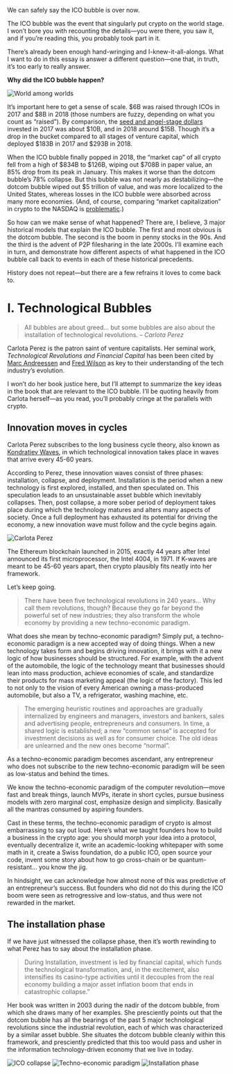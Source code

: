We can safely say the ICO bubble is over now.

The ICO bubble was the event that singularly put crypto on the world stage. I won’t bore you with recounting the details—you were there, you saw it, and if you’re reading this, you probably took part in it.

There’s already been enough hand-wringing and I-knew-it-all-alongs. What I want to do in this essay is answer a different question—one that, in truth, it’s too early to really answer.

**Why did the ICO bubble happen?**

![World among worlds](https://i.imgur.com/qFvYiQN.png)

It’s important here to get a sense of scale. $6B was raised through ICOs in 2017 and $8B in 2018 (those numbers are fuzzy, depending on what you count as “raised”). By comparison, the [seed and angel-stage dollars](https://news.crunchbase.com/news/q4-2018-closes-out-a-record-year-for-the-global-vc-market/) invested in 2017 was about $10B, and in 2018 around $15B. Though it’s a drop in the bucket compared to all stages of venture capital, which deployed $183B in 2017 and $293B in 2018.

When the ICO bubble finally popped in 2018, the “market cap” of all crypto fell from a high of $834B to $126B, wiping out $708B in paper value, an 85% drop from its peak in January. This makes it worse than the dotcom bubble’s 78% collapse. But this bubble was not nearly as destabilizing—the dotcom bubble wiped out $5 trillion of value, and was more localized to the United States, whereas losses in the ICO bubble were absorbed across many more economies. (And, of course, comparing “market capitalization” in crypto to the NASDAQ is [problematic](https://medium.com/@RainDogDance/bitcoin-as-a-novel-market-institution-nic-carter-talk-at-baltic-honeybadger-2018-e085f163b213").)

So how can we make sense of what happened? There are, I believe, 3 major historical models that explain the ICO bubble. The first and most obvious is the dotcom bubble. The second is the boom in penny stocks in the 90s. And the third is the advent of P2P filesharing in the late 2000s. I’ll examine each in turn, and demonstrate how different aspects of what happened in the ICO bubble call back to events in each of these historical precedents.

History does not repeat—but there are a few refrains it loves to come back to.

# I. Technological Bubbles

> All bubbles are about greed… but some bubbles are also about the installation of technological revolutions. *– Carlota Perez*

Carlota Perez is the patron saint of venture capitalists. Her seminal work, *Technological Revolutions and Financial Capital* has been been cited by [Marc Andreessen](http://fortune.com/2014/02/13/marc-andreessen-tech-is-recovering-from-a-depression/) and [Fred Wilson](https://avc.com/2015/02/the-carlota-perez-framework/) as key to their understanding of the tech industry’s evolution.

I won’t do her book justice here, but I’ll attempt to summarize the key ideas in the book that are relevant to the ICO bubble. I’ll be quoting heavily from Carlota herself—as you read, you’ll probably cringe at the parallels with crypto.

## Innovation moves in cycles
Carlota Perez subscribes to the long business cycle theory, also known as [Kondratiev Waves](https://en.wikipedia.org/wiki/Kondratiev_wave), in which technological innovation takes place in waves that arrive every 45-60 years.

According to Perez, these innovation waves consist of three phases: installation, collapse, and deployment. Installation is the period when a new technology is first explored, installed, and then speculated on. This speculation leads to an unsustainable asset bubble which inevitably collapses. Then, post collapse, a more sober period of deployment takes place during which the technology matures and alters many aspects of society. Once a full deployment has exhausted its potential for driving the economy, a new innovation wave must follow and the cycle begins again.

![Carlota Perez](https://i.imgur.com/Ss36xmF.png)

The Ethereum blockchain launched in 2015, exactly 44 years after Intel announced its first microprocessor, the Intel 4004, in 1971. If K-waves are meant to be 45-60 years apart, then crypto plausibly fits neatly into her framework.

Let’s keep going.

> There have been five technological revolutions in 240 years… Why call them revolutions, though? Because they go far beyond the powerful set of new industries; they also transform the whole economy by providing a new techno-economic paradigm.

What does she mean by techno-economic paradigm? Simply put, a techno-economic paradigm is a new accepted way of doing things. When a new technology takes form and begins driving innovation, it brings with it a new logic of how businesses should be structured. For example, with the advent of the automobile, the logic of the technology meant that businesses should lean into mass production, achieve economies of scale, and standardize their products for mass marketing appeal (the logic of the factory). This led to not only to the vision of every American owning a mass-produced automobile, but also a TV, a refrigerator, washing machine, etc.

> The emerging heuristic routines and approaches are gradually internalized by engineers and managers, investors and bankers, sales and advertising people, entrepreneurs and consumers. In time, a shared logic is established; a new “common sense” is accepted for investment decisions as well as for consumer choice. The old ideas are unlearned and the new ones become “normal”.

As a techno-economic paradigm becomes ascendant, any entrepreneur who does not subscribe to the new techno-economic paradigm will be seen as low-status and behind the times.

We know the techno-economic paradigm of the computer revolution—move fast and break things, launch MVPs, iterate in short cycles, pursue business models with zero marginal cost, emphasize design and simplicity. Basically all the mantras consumed by aspiring founders.

Cast in these terms, the techno-economic paradigm of crypto is almost embarrassing to say out loud. Here’s what we taught founders how to build a business in the crypto age: you should morph your idea into a protocol, eventually decentralize it, write an academic-looking whitepaper with some math in it, create a Swiss foundation, do a public ICO, open source your code, invent some story about how to go cross-chain or be quantum-resistant… you know the jig.

In hindsight, we can acknowledge how almost none of this was predictive of an entrepreneur’s success. But founders who did not do this during the ICO boom were seen as retrogressive and low-status, and thus were not rewarded in the market.

## The installation phase
If we have just witnessed the collapse phase, then it’s worth rewinding to what Perez has to say about the installation phase.

> During Installation, investment is led by financial capital, which funds the technological transformation, and, in the excitement, also intensifies its casino-type activities until it decouples from the real economy building a major asset inflation boom that ends in catastrophic collapse.”

Her book was written in 2003 during the nadir of the dotcom bubble, from which she draws many of her examples. She presciently points out that the dotcom bubble has all the bearings of the past 5 major technological revolutions since the industrial revolution, each of which was characterized by a similar asset bubble. She situates the dotcom bubble cleanly within this framework, and presciently predicted that this too would pass and usher in the information technology-driven economy that we live in today.

![ICO collapse](https://i.imgur.com/66rgZCT.png)
![Techno-economic paradigm](https://i.imgur.com/ywCcYxa.png)
![Installation phase](https://i.imgur.com/7bBzPss.png)
